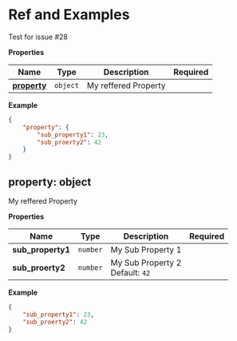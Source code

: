 # Ref and Examples

Test for issue #28


**Properties**

|Name|Type|Description|Required|
|----|----|-----------|--------|
|[**property**](#property)|`object`|My reffered Property<br/>||

**Example**

```json
{
    "property": {
        "sub_property1": 23,
        "sub_proerty2": 42
    }
}
```

<a name="property"></a>
## property: object

My reffered Property


**Properties**

|Name|Type|Description|Required|
|----|----|-----------|--------|
|**sub\_property1**|`number`|My Sub Property 1<br/>||
|**sub\_proerty2**|`number`|My Sub Property 2<br/>Default: `42`<br/>||

**Example**

```json
{
    "sub_property1": 23,
    "sub_proerty2": 42
}
```


